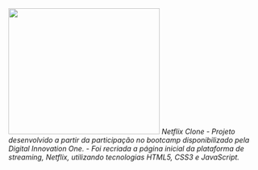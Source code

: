 <img src='https://fontmeme.com/permalink/210319/7cf0635272ea81749f739966fdaf2e43.png' height='250' width='300'>
<em>Netflix Clone<em>
- Projeto desenvolvido a partir da participação no bootcamp disponibilizado pela Digital Innovation One.
- Foi recriada a página inicial da plataforma de streaming, Netflix, utilizando tecnologias HTML5, CSS3 e JavaScript.
 
